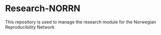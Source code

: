 # Research-NORRN
This repository is used to manage the research module for the Norwegian Reproducibility Network
